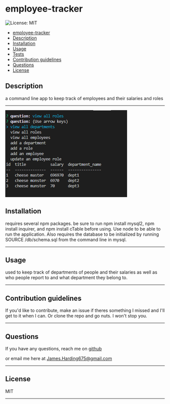 # employee-tracker
![License: MIT](https://img.shields.io/badge/license-MIT-blue)

  - [employee-tracker](#employee-tracker)
  - [Description](#description)
  - [Installation](#installation)
  - [Usage](#usage)
  - [Tests](#tests)
  - [Contribution guidelines](#contribution-guidelines)
  - [Questions](#questions)
  - [License](#license)

## Description

a command line app to keep track of employees and their salaries and roles

---

![screenshot of console using application](assets/rnyvica5.bmp)

## Installation

requires several npm packages. be sure to run npm install mysql2, npm install inquirer, and npm install cTable before using. Use node to  be able to run the application. Also requires the database to be initialized by running SOURCE /db/schema.sql from the command line in mysql.

---

## Usage

used to keep track of departments of people and their salaries as well as who people report to and what department they belong to.

---

## Contribution guidelines

If you'd like to contribute, make an issue if theres something I missed and I'll get to it when I can. Or clone the repo and go nuts. I won't stop you.

---

## Questions

If you have any questions, reach me on [github](https://github.com/JaHa675)

or email me here at James.Harding675@gmail.com

---

## License

MIT

---

